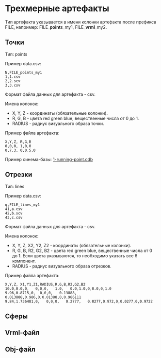 # Трехмерные артефакты

Тип артефакта указывается в имени колонки артефакта после префикса FILE, 
например: FILE_**point**s_my1, FILE_**vrml**_my2.

## Точки
Тип: points

Пример data.csv:
```
N,FILE_points_my1
1,1.csv
2,2.scv
3,3.csv
```
Формат файла данных для артефакта - csv. 

Имена колонок:
* X, Y, Z - координаты (обязательные колонки).
* R, G, B - цвета red green blue, вещественные числа от 0 до 1.
* RADIUS - радиус визуального образа точки.

Пример файла артефакта:
```
X,Y,Z, R,G,B
0,0,0, 1,0,0
0,7,3, 0,0.5,0
```
Пример синема-базы:
[1-running-point.cdb](../master/examples/1-running-point.cdb/)

## Отрезки
Тип: lines

Пример data.csv:
```
q,FILE_lines_my1
41,a.csv
42,b.scv
43,c.csv
```
Формат файла данных для артефакта - csv. 

Имена колонок:
* X, Y, Z, X2, Y2, Z2 - координаты (обязательные колонки).
* R, G, B, R2, G2, B2 - цвета red green blue, вещественные числа от 0 до 1. Если цвета указываются, то необходимо указать все 6 компонент.
* RADIUS - радиус визуального образа отрезков.

Пример файла артефакта:
```
X,Y,Z, X1,Y1,Z1,RADIUS,R,G,B,R2,G2,B2
10.0,0.0,0,   0,0,0,   1.0,   0.0,1.0,0,0.0,0,1.0
9.96,0.8715,0,  0,0,0,   0.13888,   0.013888,0.986,0,0.01388,0,0.986111
9.84,1.736481,0,   0,0,0,   0.2777,   0.0277,0.972,0,0.0277,0,0.9722

```
## Сферы
## Vrml-файл
## Obj-файл

